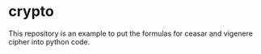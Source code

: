 # crypto

This repository is an example to put the formulas for ceasar and vigenere cipher into python code.

